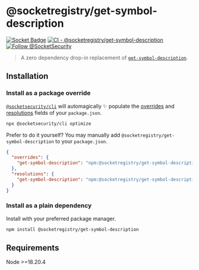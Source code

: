# @socketregistry/get-symbol-description

[![Socket Badge](https://socket.dev/api/badge/npm/package/@socketregistry/get-symbol-description)](https://socket.dev/npm/package/@socketregistry/get-symbol-description)
[![CI - @socketregistry/get-symbol-description](https://github.com/SocketDev/socket-registry-js/actions/workflows/test.yml/badge.svg)](https://github.com/SocketDev/socket-registry-js/actions/workflows/test.yml)
[![Follow @SocketSecurity](https://img.shields.io/twitter/follow/SocketSecurity?style=social)](https://twitter.com/SocketSecurity)

> A zero dependency drop-in replacement of
> [`get-symbol-description`](https://www.npmjs.com/package/get-symbol-description).

## Installation

### Install as a package override

[`@socketsecurity/cli`](https://www.npmjs.com/package/@socketsecurity/cli) will
automagically :sparkles: populate the
[overrides](https://docs.npmjs.com/cli/v9/configuring-npm/package-json#overrides)
and [resolutions](https://yarnpkg.com/configuration/manifest#resolutions) fields
of your `package.json`.

```sh
npx @socketsecurity/cli optimize
```

Prefer to do it yourself? You may manually add
`@socketregistry/get-symbol-description` to your `package.json`.

```json
{
  "overrides": {
    "get-symbol-description": "npm:@socketregistry/get-symbol-description@^1"
  },
  "resolutions": {
    "get-symbol-description": "npm:@socketregistry/get-symbol-description@^1"
  }
}
```

### Install as a plain dependency

Install with your preferred package manager.

```sh
npm install @socketregistry/get-symbol-description
```

## Requirements

Node &gt;=18.20.4
